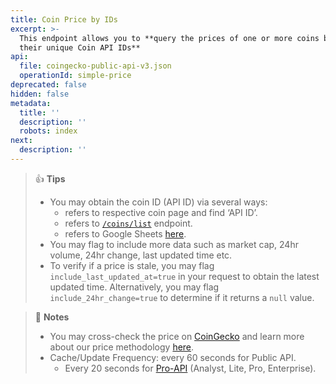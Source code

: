 ```yaml
---
title: Coin Price by IDs
excerpt: >-
  This endpoint allows you to **query the prices of one or more coins by using
  their unique Coin API IDs**
api:
  file: coingecko-public-api-v3.json
  operationId: simple-price
deprecated: false
hidden: false
metadata:
  title: ''
  description: ''
  robots: index
next:
  description: ''
---
```

> 👍 **Tips**
>
> * You may obtain the coin ID (API ID) via several ways:
>   * refers to respective coin page and find ‘API ID’.
>   * refers to [`/coins/list`](/reference/coins-list) endpoint.
>   * refers to Google Sheets [here](https://docs.google.com/spreadsheets/d/1wTTuxXt8n9q7C4NDXqQpI3wpKu1_5bGVmP9Xz0XGSyU/edit?usp=sharing).
> * You may flag to include more data such as market cap, 24hr volume, 24hr change, last updated time etc.
> * To verify if a price is stale, you may flag `include_last_updated_at=true` in your request to obtain the latest updated time. Alternatively, you may flag `include_24hr_change=true` to determine if it returns a `null` value.

> 📘 **Notes**
>
> * You may cross-check the price on [CoinGecko](https://www.coingecko.com) and learn more about our price methodology [here](https://www.coingecko.com/en/methodology).
> * Cache/Update Frequency: every 60 seconds for Public API.
>   * Every 20 seconds for [Pro-API](https://www.coingecko.com/en/api/pricing) (Analyst, Lite, Pro, Enterprise).
